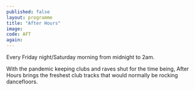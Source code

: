 ```yaml
---
published: false
layout: programme
title: "After Hours"
image:
code: AFT
again:
---
```


Every Friday night/Saturday morning from midnight to 2am.

With the pandemic keeping clubs and raves shut for the time being, After Hours brings the freshest club tracks that would normally be rocking dancefloors.
